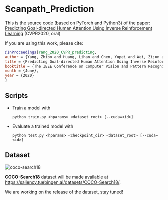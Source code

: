 # Scanpath_Prediction
This is the source code (based on PyTorch and Python3) of the paper: [Predicting Goal-directed Human Attention Using Inverse Reinforcement Learning](http://www3.cs.stonybrook.edu/~zhibyang/papers/scanpath-Pred_CVPR20.pdf) (CVPR2020, oral)

If you are using this work, please cite:
```bibtex
@InProceedings{Yang_2020_CVPR_predicting,
author = {Yang, Zhibo and Huang, Lihan and Chen, Yupei and Wei, Zijun and Ahn, Seoyoung and Samaras, Dimitris and Zelinsky, Gregory and and Hoai, Minh},
title = {Predicting Goal-directed Human Attention Using Inverse Reinforcement Learning},
booktitle = {The IEEE Conference on Computer Vision and Pattern Recognition (CVPR)},
month = {June},
year = {2020}
}
```

## Scripts
- Train a model with
    ```
    python train.py <hparams> <dataset_root> [--cuda=<id>]
    ```
- Evaluate a trained model with
    ```
    python test.py <hparams> <checkpoint_dir> <dataset_root> [--cuda=<id>]
    ```
    
## Dataset
![coco-search18](./coco_search18_logo.png)

**COCO-Search18** dataset will be made available at https://saliency.tuebingen.ai/datasets/COCO-Search18/.

We are working on the release of the dataset, stay tuned!
